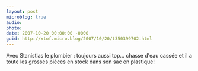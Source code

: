 ```yaml
---
layout: post
microblog: true
audio: 
photo: 
date: 2007-10-20 00:00:00 -0000
guid: http://xtof.micro.blog/2007/10/20/t350399702.html
---
```

Avec Stanistlas le plombier : toujours aussi top... chasse d'eau cassée et il a toute les grosses pièces en stock dans son sac en plastique!
